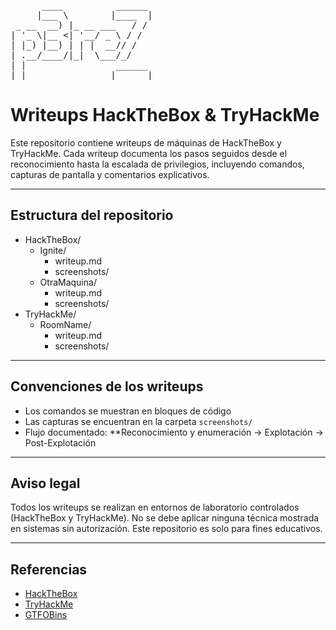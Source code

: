 
<pre>
      ____          ______ 
     |___ \        |____  |
 _ __  __) |_ __ ___   / / 
| '_ \|__ <| '__/ _ \ / /  
| |_) |__) | | |  __// /   
| .__/____/|_|  \___/_/    
| |                 ______ 
|_|                |______|
</pre>




# Writeups HackTheBox & TryHackMe

Este repositorio contiene writeups de máquinas de HackTheBox y TryHackMe. Cada writeup documenta los pasos seguidos desde el reconocimiento hasta la escalada de privilegios, incluyendo comandos, capturas de pantalla y comentarios explicativos.

---

## Estructura del repositorio

- HackTheBox/
    - Ignite/
        - writeup.md
        - screenshots/
    - OtraMaquina/
        - writeup.md
        - screenshots/
- TryHackMe/
    - RoomName/
        - writeup.md
        - screenshots/

---

## Convenciones de los writeups

- Los comandos se muestran en bloques de código
- Las capturas se encuentran en la carpeta `screenshots/`
- Flujo documentado: **Reconocimiento y enumeración → Explotación → Post-Explotación 

---

## Aviso legal

Todos los writeups se realizan en entornos de laboratorio controlados (HackTheBox y TryHackMe). 
No se debe aplicar ninguna técnica mostrada en sistemas sin autorización. Este repositorio es solo para fines educativos.

---

## Referencias

- [HackTheBox](https://www.hackthebox.eu)
- [TryHackMe](https://tryhackme.com)
- [GTFOBins](https://gtfobins.github.io/)
